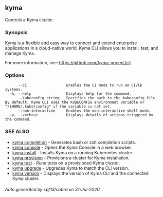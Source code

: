 ## kyma

Controls a Kyma cluster.

### Synopsis

Kyma is a flexible and easy way to connect and extend enterprise applications in a cloud-native world.
Kyma CLI allows you to install, test, and manage Kyma.

For more information, see: https://github.com/kyma-project/cli


### Options

```
      --ci                  Enables the CI mode to run on CI/CD systems.
  -h, --help                Displays help for the command.
      --kubeconfig string   Specifies the path to the kubeconfig file. By default, Kyma CLI uses the KUBECONFIG environment variable or "/$HOME/.kube/config" if the variable is not set.
      --non-interactive     Enables the non-interactive shell mode.
  -v, --verbose             Displays details of actions triggered by the command.
```

### SEE ALSO

* [kyma completion](kyma_completion.md)	 - Generates bash or zsh completion scripts.
* [kyma console](kyma_console.md)	 - Opens the Kyma Console in a web browser.
* [kyma install](kyma_install.md)	 - Installs Kyma on a running Kubernetes cluster.
* [kyma provision](kyma_provision.md)	 - Provisions a cluster for Kyma installation.
* [kyma test](kyma_test.md)	 - Runs tests on a provisioned Kyma cluster.
* [kyma upgrade](kyma_upgrade.md)	 - Upgrades Kyma to match  the CLI version.
* [kyma version](kyma_version.md)	 - Displays the version of Kyma CLI and the connected Kyma cluster.

###### Auto generated by spf13/cobra on 31-Jul-2020
